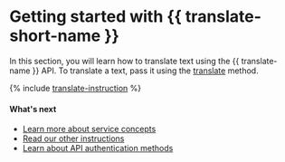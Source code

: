 # Getting started with {{ translate-short-name }}

In this section, you will learn how to translate text using the {{ translate-name }} API. To translate a text, pass it using the [translate](../api-ref/Translation/translate) method.

{% include [translate-instruction](../_includes/translate/translate-instruction.md) %}

#### What's next

* [Learn more about service concepts](concepts/index.md)
* [Read our other instructions](operations/index.md)
* [Learn about API authentication methods](api-ref/authentication.md)

